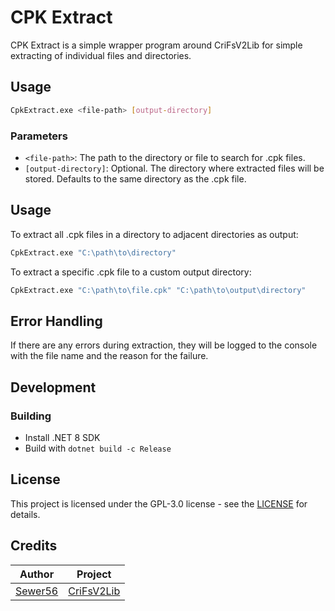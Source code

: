 # CPK Extract

CPK Extract is a simple wrapper program around CriFsV2Lib for simple extracting of individual files and directories.

## Usage

```bash
CpkExtract.exe <file-path> [output-directory]
```

### Parameters

- `<file-path>`: The path to the directory or file to search for .cpk files.
- `[output-directory]`: Optional. The directory where extracted files will be stored. Defaults to the same directory as the .cpk file.

## Usage

To extract all .cpk files in a directory to adjacent directories as output:

```bash
CpkExtract.exe "C:\path\to\directory"
```

To extract a specific .cpk file to a custom output directory:

```bash
CpkExtract.exe "C:\path\to\file.cpk" "C:\path\to\output\directory"
```

## Error Handling

If there are any errors during extraction, they will be logged to the console with the file name and the reason for the failure.

## Development

### Building
- Install .NET 8 SDK
- Build with `dotnet build -c Release`

## License

This project is licensed under the GPL-3.0 license - see the [LICENSE](LICENSE.txt) for details.

## Credits
|Author|Project|
|:---------:|:---------:|
|[Sewer56](https://github.com/Sewer56)|[CriFsV2Lib](https://github.com/Sewer56/CriFsV2Lib)|